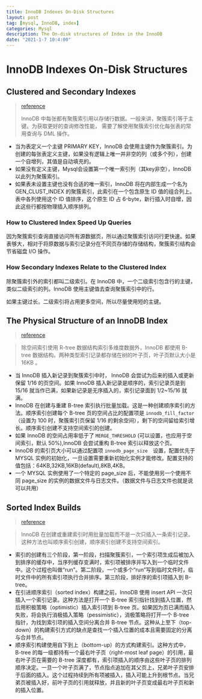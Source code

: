 ```yaml
---
title: InnoDB Indexes On-Disk Structures
layout: post
tag: [mysql, InnoDB, index]
categories: Mysql
description: The On-disk structures of Index in the InnoDB
date: "2021-1-7 10:4:00"
---
```


# InnoDB Indexes On-Disk Structures

## Clustered and Secondary Indexes

> [reference](https://dev.mysql.com/doc/refman/5.7/en/innodb-index-types.html)
>
> InnoDB 中每张都有聚簇索引用以存储行数据。一般来讲，聚簇索引等于主键。为获取更好的查询修改性能， 需要了解使用聚簇索引优化每张表的常用查询与 DML 操作。<!--more-->

- 当为表定义一个主键 PRIMARY KEY，InnoDB 会使用主键作为聚簇索引。为创建的每张表定义主键，如果没有逻辑上唯一并非空的列（或多个列），创建一个自增列，其值是自动填充的。
- 如果没有定义主键，Mysql会设置第一个唯一索引列（其key非空），InnoDB 以此列为聚簇索引。
- 如果表未设置主键也没有合适的唯一索引，InnoDB 将在内部生成一个名为 GEN_CLUST_INDEX 的聚簇索引，此索引在一个包含原生 ID 值的组合列上。表中各列使用这个 ID 值排序，这个原生 ID 占 6-byte，新行插入时自增，因此这些行都按物理插入顺序排列。

### How to Clustered Index Speed Up Queries

因为聚簇索引查询直接访问所有源数据页，所以通过聚簇索引访问行更快速。如果表够大，相对于将原数据与索引记录分在不同页存储的存储结构，聚簇索引结构会节省磁盘 I/O 操作。

### How Secondary Indexes Relate to the Clustered Index

除聚簇索引外的索引都叫二级索引。在 InnoDB 中，一个二级索引包含行的主键，类似二级索引的列。InnoDB 使用主键值去查询聚簇索引中的行。

如果主键过长，二级索引将占用更多空间，所以尽量使用短的主键。

## The Physical Structure of an InnoDB Index

> [reference](https://dev.mysql.com/doc/refman/5.7/en/innodb-physical-structure.html)

> 除空间索引使用 R-tree 数据结构索引多维度数据外，InnoDB 都使用 B-tree 数据结构。两种类型索引记录都存储在树的叶子页，叶子页默认大小是 16KB 。

- 当 InnoDB 插入新记录到聚簇索引中时， InnoDB 会尝试为后来的插入或更新保留 1/16 的页空间。如果 InnoDB 插入新记录是顺序的，索引记录页是到 15/16 就当作已满，如果新记录是无序插入的，索引记录面到 1/2~15/16 就满。
- InnoDB 在创建与重建 B-tree 索引执行批量加载。这是一种创建顺序索引的方法。顺序索引创建每个 B-tree 页的空间占比的配置项是 `innodb_fill_factor` （设置为 100 时，聚簇索引页保留 1/16 的剩余空间），剩下的空间留给索引增长。顺序索引创建不支持空间索引的创建。
- 如果 InnoDB 的空间占用率低于了 `MERGE_THRESHOLD` (可以设置，也应用于空间索引，默认 50%),InnoDB 会尝试重构 B-tree 索引以释放这个页。
- InnoDB 的索引页大小可以通过配置项 `innodb_page_size`　设置，配置优先于 MYSQL 实例的初始化，一旦设置需要重新初始化实例才能修改。配置支持的值包括：64KB,32KB,16KB(default),8KB,4KB。
- 一个 MYSQL 实例使用了一个特定的 page_size 后，不能使用另一个使用不同 page_size 的实例的数据文件与日志文件。（数据文件与日志文件也就是说可以共用）

## Sorted Index Builds

> [reference](https://dev.mysql.com/doc/refman/5.7/en/sorted-index-builds.html)

> InnoDB 在创建或重建索引时用批量加载而不是一次只插入一条索引记录。这种方法也叫顺序索引创建，顺序索引创建不支持空间索引。

- 索引的创建有三个阶段，第一阶段，扫描聚簇索引，一个索引项生成后被加入到排序的缓存中，当序列缓存变满时，索引项被排序并写入到一个临时文件中。这个过程也叫做“run”。第二阶段，一个或多个“run”写到临时文件时，临时文件中的所有索引项执行合并排序。第三阶段，排好序的索引项插入到 B-tree。
- 在引进顺序索引（sorted index）构建之前，InnoDB 使用 insert API 一次只插入一个索引记录。这种方法是打开一个 B-tree 索引指针找到插入位置，然后用积极策略（optimistic）插入索引项到 B-tree 页。如果因为页已满而插入失败，将会执行消极插入策略（pessimistic），消极策略将打开一个 B-tree 指针，为找到索引项的插入空间分离合并 B-tree 节点。这种从上至下（top-down）的构建索引方式的缺点是查找一个插入位置的成本且需要固定的分离与合并节点。
- 顺序索引构建使用自下到上（bottom-up）的方式构建索引。这种方式中， B-tree 的每一级都持有一个最右叶子页（right-most leaf page）的引用，最右叶子页在需要的 B-tree 深度都有，索引项插入的顺序由这些叶子页的排列顺序决定。一旦一个叶子页满了，节点指点追加在其父页上，兄弟叶子页安排于后面的插入。这个过程持续到所有项被插入，插入可能上升到根节点。当兄弟页被插入好，前叶子页的引用就释放，并且新的叶子页变成最右叶子页和新的插入位置。

